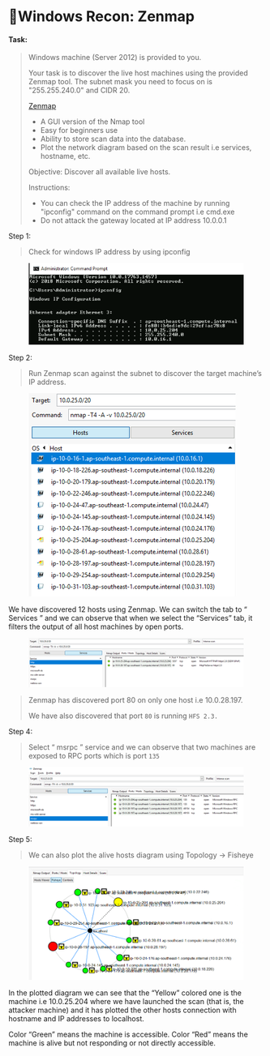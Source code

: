 # 🔬Windows Recon: Zenmap

#### Task:

> Windows machine (Server 2012) is provided to you.
>
> Your task is to discover the live host machines using the provided Zenmap tool. The subnet mask you need to focus on is "255.255.240.0" and CIDR 20.&#x20;
>
> [Zenmap](https://nmap.org/zenmap/)
>
> * A GUI version of the Nmap tool
> * Easy for beginners use
> * Ability to store scan data into the database.
> * Plot the network diagram based on the scan result i.e services, hostname, etc.
>
> Objective: Discover all available live hosts.
>
> Instructions:
>
> * You can check the IP address of the machine by running "ipconfig" command on the command prompt i.e cmd.exe
> * Do not attack the gateway located at IP address 10.0.0.1



Step 1:

> Check for windows IP address by using ipconfig

<figure><img src="../../../../../.gitbook/assets/image (36) (1).png" alt=""><figcaption></figcaption></figure>

Step 2:

> Run Zenmap scan against the subnet to discover the target machine’s IP address.

<figure><img src="../../../../../.gitbook/assets/image (38) (1).png" alt=""><figcaption></figcaption></figure>

We have discovered 12 hosts using Zenmap. We can switch the tab to “ Services ” and we can observe that when we select the “Services” tab, it filters the output of all host machines by open ports.

<figure><img src="../../../../../.gitbook/assets/image (39) (1).png" alt=""><figcaption></figcaption></figure>

> Zenmap has discovered port 80 on only one host i.e 10.0.28.197.
>
> We have also discovered that port `80` is running `HFS 2.3.`



Step 4:

> Select “ msrpc ” service and we can observe that two machines are exposed to RPC ports which is port `135`

<figure><img src="../../../../../.gitbook/assets/image (43) (1).png" alt=""><figcaption></figcaption></figure>

Step 5:

> We can also plot the alive hosts diagram using Topology → Fisheye

<figure><img src="../../../../../.gitbook/assets/image (41) (1).png" alt=""><figcaption></figcaption></figure>

In the plotted diagram we can see that the “Yellow” colored one is the machine i.e 10.0.25.204 where we have launched the scan (that is, the attacker machine) and it has plotted the other hosts connection with hostname and IP addresses to localhost.&#x20;

Color “Green” means the machine is accessible. Color “Red” means the machine is alive but not responding or not directly accessible.





